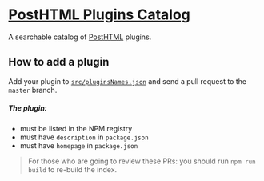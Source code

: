 # [PostHTML Plugins Catalog](http://posthtml.github.io/posthtml-plugins/)
A searchable catalog of [PostHTML](https://github.com/posthtml/posthtml) plugins.

## How to add a plugin
Add your plugin to [`src/pluginsNames.json`](https://github.com/posthtml/posthtml-plugins/edit/master/src/pluginsNames.json)
and send a pull request to the `master` branch.

##### The plugin:
- must be listed in the NPM registry
- must have `description` in `package.json`
- must have `homepage` in `package.json`

> For those who are going to review these PRs: you should run `npm run build` to re-build the index.
